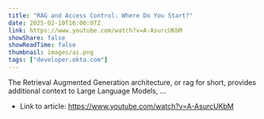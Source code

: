 ```yaml
---
title: "RAG and Access Control: Where Do You Start?"
date: 2025-02-10T16:00:07Z
link: https://www.youtube.com/watch?v=A-AsurcUKbM
showShare: false
showReadTime: false
thumbnail: images/ai.png
tags: ["developer.okta.com"]
---
```

The Retrieval Augmented Generation architecture, or rag for short, provides additional context to Large Language Models, ...

- Link to article: https://www.youtube.com/watch?v=A-AsurcUKbM